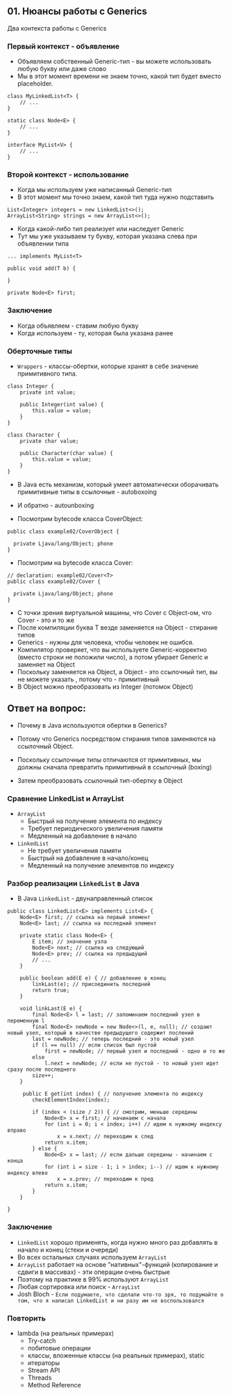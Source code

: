 ## 01. Нюансы работы с Generics

Два контекста работы с Generics

### Первый контекст - объявление 

* Объявляем собственный Generic-тип - вы можете использовать любую букву или даже слово
* Мы в этот момент времени не знаем точно, какой тип будет вместо placeholder.

```
class MyLinkedList<T> {
    // ...
}
```

```
static class Node<E> {
    // ...
}
```

```
interface MyList<V> {
    // ...
}
```

### Второй контекст - использование

* Когда мы используем уже написанный Generic-тип
* В этот момент мы точно знаем, какой тип туда нужно подставить

```
List<Integer> integers = new LinkedList<>();
ArrayList<String> strings = new ArrayList<>();
```

* Когда какой-либо тип реализует или наследует Generic
* Тут мы уже указываем ту букву, которая указана слева при объявлении типа

```
... implements MyList<T>
```

```
public void add(T b) {

}
```

```
private Node<E> first;
```

### Заключение

* Когда объявляем - ставим любую букву
* Когда используем - ту, которая была указана ранее

### Оберточные типы

* `Wrappers` - классы-обертки, которые хранят в себе значение примитивного типа.

```
class Integer {
    private int value;
    
    public Integer(int value) {
        this.value = value;
    }
}

class Character {
    private char value;
    
    public Character(char value) {
        this.value = value;
    }
}
```

* В Java есть механизм, который умеет автоматически оборачивать примитивные типы в ссылочные - autoboxoing
* И обратно - autounboxing

* Посмотрим bytecode класса CoverObject:

```
public class example02/CoverObject {

  private Ljava/lang/Object; phone
}
```

* Посмотрим на bytecode класса Cover<T>:

```
// declaration: example02/Cover<T>
public class example02/Cover {

  private Ljava/lang/Object; phone
}
```

* С точки зрения виртуальной машины, что Cover с Object-ом, что Cover<T> - это и то же
* После компиляции буква T везде заменяется на Object - стирание типов
* Generics - нужны для человека, чтобы человек не ошибся.
* Компилятор проверяет, что вы используете Generic-корректно (вместо строки не положили число), а потом убирает Generic и заменяет на Object
* Поскольку <T> заменяется на Object, а Object - это ссылочный тип, вы не можете указать <int>, потому что <int> - примитивный
* В Object можно преобразовать из Integer (потомок Object)

## Ответ на вопрос:

* Почему в Java используются обертки в Generics?

* Потому что Generics<T> посредством стирания типов заменяются на ссылочный Object.
* Поскольку ссылочные типы отличаются от примитивных, мы должны сначала превратить примитивный в ссылочный (boxing)
* Затем преобразовать ссылочный тип-обертку в Object

### Сравнение LinkedList и ArrayList

* `ArrayList`
  * Быстрый на получение элемента по индексу
  * Требует периодического увеличения памяти
  * Медленный на добавление в начало
* `LinkedList`
  * Не требует увеличения памяти
  * Быстрый на добавление в начало/конец
  * Медленный на получение элементов по индексу


### Разбор реализации `LinkedList` в Java

* В Java `LinkedList` - двунаправленный список

```
public class LinkedList<E> implements List<E> {
    Node<E> first; // ссылка на первый элемент
    Node<E> last; // ссылка на последний элемент
    
    private static class Node<E> {
        E item; // значение узла
        Node<E> next; // ссылка на следующий
        Node<E> prev; // ссылка на предыдущий
        // ...
    }
    
    public boolean add(E e) { // добавление в конец
        linkLast(e); // присоединить последний
        return true;
    }
    
    void linkLast(E e) {
        final Node<E> l = last; // запоминаем последний узел в переменную l
        final Node<E> newNode = new Node<>(l, e, null); // создают новый узел, который в качестве предыдущего содержит послений
        last = newNode; // теперь последний - это новый узел
        if (l == null) // если список был пустой
            first = newNode; // первый узел и последний - одно и то же
        else
            l.next = newNode; // если не пустой - то новый узел идет сразу после последнего
        size++;
    }
    
     public E get(int index) { // получение элемента по индексу
        checkElementIndex(index);
        
        if (index < (size / 2)) { // смотрим, меньше середины
            Node<E> x = first; // начинаем с начала
            for (int i = 0; i < index; i++) // идем к нужному индексу вправо
                x = x.next; // переходим к след
            return x.item;
        } else {
            Node<E> x = last; // если дальше середины - начинаем с конца
            for (int i = size - 1; i > index; i--) // идем к нужному индексу влево
                x = x.prev; // переходим к пред
            return x.item;
        }
    }
   
}
```

### Заключение

* `LinkedList` хорошо применять, когда нужно много раз добавлять в начало и конец (стеки и очереди)
* Во всех остальных случаях используем `ArrayList`
* `ArrayList` работает на основе "нативных"-функций (копирование и сдвиги в массивах) - эти операции очень быстрые
* Поэтому на практике в 99% используют `ArrayList`
* Любая сортировка или поиск - `ArrayList`
* Josh Bloch - `Если подумаете, что сделали что-то зря, то подумайте о том, что я написал LinkedList и ни разу им не воспользовался`

### Повторить 

* lambda (на реальных примерах)
  * Try-catch
  * побитовые операции
  * классы, вложенные классы (на реальных примерах), static
  * итераторы
  * Stream API
  * Threads
  * Method Reference